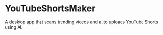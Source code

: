 # YouTubeShortsMaker
A desktop app that scans trending videos and auto uploads YouTube Shorts using AI.
